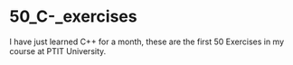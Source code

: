 # 50_C-_exercises
I have just learned C++ for a month, these are the first 50 Exercises in my course at PTIT University.
